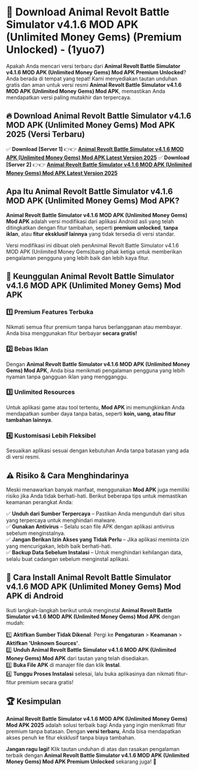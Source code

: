 

# 🎯 Download Animal Revolt Battle Simulator v4.1.6 MOD APK (Unlimited Money Gems) (Premium Unlocked) -  (1yuo7) 

Apakah Anda mencari versi terbaru dari **Animal Revolt Battle Simulator v4.1.6 MOD APK (Unlimited Money Gems) Mod APK Premium Unlocked**? Anda berada di tempat yang tepat! Kami menyediakan tautan unduhan gratis dan aman untuk versi resmi **Animal Revolt Battle Simulator v4.1.6 MOD APK (Unlimited Money Gems) Mod APK**, memastikan Anda mendapatkan versi paling mutakhir dan terpercaya.

## 🔥 Download Animal Revolt Battle Simulator v4.1.6 MOD APK (Unlimited Money Gems) Mod APK 2025 (Versi Terbaru)

✅ **Download [Server 1]** 👉👉 [**Animal Revolt Battle Simulator v4.1.6 MOD APK (Unlimited Money Gems) Mod APK Latest Version 2025**](https://apkcomod.com?title=Animal_Revolt_Battle_Simulator_v4.1.6_MOD_APK_(Unlimited_Money_Gems))  
✅ **Download [Server 2]** 👉👉 [**Animal Revolt Battle Simulator v4.1.6 MOD APK (Unlimited Money Gems) Mod APK Latest Version 2025**](https://apkcomod.com?title=Animal_Revolt_Battle_Simulator_v4.1.6_MOD_APK_(Unlimited_Money_Gems))  

## Apa Itu Animal Revolt Battle Simulator v4.1.6 MOD APK (Unlimited Money Gems) Mod APK?

**Animal Revolt Battle Simulator v4.1.6 MOD APK (Unlimited Money Gems) Mod APK** adalah versi modifikasi dari aplikasi Android asli yang telah ditingkatkan dengan fitur tambahan, seperti **premium unlocked**, **tanpa iklan**, atau **fitur eksklusif lainnya** yang tidak tersedia di versi standar.

Versi modifikasi ini dibuat oleh penAnimal Revolt Battle Simulator v4.1.6 MOD APK (Unlimited Money Gems)bang pihak ketiga untuk memberikan pengalaman pengguna yang lebih baik dan lebih kaya fitur.

## 🎯 Keunggulan Animal Revolt Battle Simulator v4.1.6 MOD APK (Unlimited Money Gems) Mod APK

### 1️⃣ Premium Features Terbuka
Nikmati semua fitur premium tanpa harus berlangganan atau membayar. Anda bisa menggunakan fitur berbayar **secara gratis!**

### 2️⃣ Bebas Iklan
Dengan **Animal Revolt Battle Simulator v4.1.6 MOD APK (Unlimited Money Gems) Mod APK**, Anda bisa menikmati pengalaman pengguna yang lebih nyaman tanpa gangguan iklan yang mengganggu.

### 3️⃣ Unlimited Resources
Untuk aplikasi game atau tool tertentu, **Mod APK** ini memungkinkan Anda mendapatkan sumber daya tanpa batas, seperti **koin, uang, atau fitur tambahan lainnya**.

### 4️⃣ Kustomisasi Lebih Fleksibel
Sesuaikan aplikasi sesuai dengan kebutuhan Anda tanpa batasan yang ada di versi resmi.

## ⚠️ Risiko & Cara Menghindarinya

Meski menawarkan banyak manfaat, menggunakan **Mod APK** juga memiliki risiko jika Anda tidak berhati-hati. Berikut beberapa tips untuk memastikan keamanan perangkat Anda:

✅ **Unduh dari Sumber Terpercaya** – Pastikan Anda mengunduh dari situs yang terpercaya untuk menghindari malware.  
✅ **Gunakan Antivirus** – Selalu scan file APK dengan aplikasi antivirus sebelum menginstalnya.  
✅ **Jangan Berikan Izin Akses yang Tidak Perlu** – Jika aplikasi meminta izin yang mencurigakan, lebih baik berhati-hati.  
✅ **Backup Data Sebelum Instalasi** – Untuk menghindari kehilangan data, selalu buat cadangan sebelum menginstal aplikasi.

## 📌 Cara Install Animal Revolt Battle Simulator v4.1.6 MOD APK (Unlimited Money Gems) Mod APK di Android

Ikuti langkah-langkah berikut untuk menginstal **Animal Revolt Battle Simulator v4.1.6 MOD APK (Unlimited Money Gems) Mod APK** dengan mudah:

1️⃣ **Aktifkan Sumber Tidak Dikenal**: Pergi ke **Pengaturan** > **Keamanan** > **Aktifkan 'Unknown Sources'**.  
2️⃣ **Unduh Animal Revolt Battle Simulator v4.1.6 MOD APK (Unlimited Money Gems) Mod APK** dari tautan yang telah disediakan.  
3️⃣ **Buka File APK** di manajer file dan klik **Instal**.  
4️⃣ **Tunggu Proses Instalasi** selesai, lalu buka aplikasinya dan nikmati fitur-fitur premium secara gratis!

## 🏆 Kesimpulan

**Animal Revolt Battle Simulator v4.1.6 MOD APK (Unlimited Money Gems) Mod APK 2025** adalah solusi terbaik bagi Anda yang ingin menikmati fitur premium tanpa batasan. Dengan **versi terbaru**, Anda bisa mendapatkan akses penuh ke fitur eksklusif tanpa biaya tambahan.

**Jangan ragu lagi!** Klik tautan unduhan di atas dan rasakan pengalaman terbaik dengan **Animal Revolt Battle Simulator v4.1.6 MOD APK (Unlimited Money Gems) Mod APK Premium Unlocked** sekarang juga! 🚀

